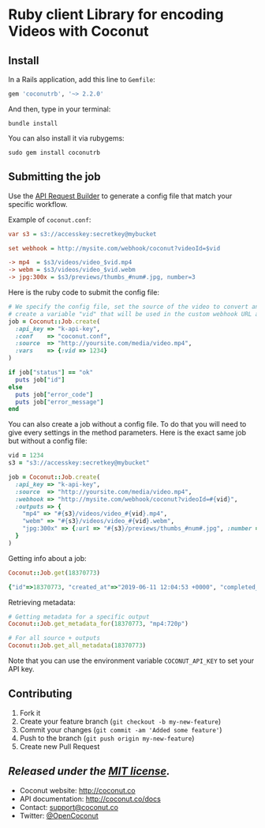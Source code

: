 # Ruby client Library for encoding Videos with Coconut

## Install

In a Rails application, add this line to `Gemfile`:

```ruby
gem 'coconutrb', '~> 2.2.0'
```

And then, type in your terminal:

```console
bundle install
```

You can also install it via rubygems:

```console
sudo gem install coconutrb
```

## Submitting the job

Use the [API Request Builder](https://app.coconut.co/job/new) to generate a config file that match your specific workflow.

Example of `coconut.conf`:

```ini
var s3 = s3://accesskey:secretkey@mybucket

set webhook = http://mysite.com/webhook/coconut?videoId=$vid

-> mp4  = $s3/videos/video_$vid.mp4
-> webm = $s3/videos/video_$vid.webm
-> jpg:300x = $s3/previews/thumbs_#num#.jpg, number=3
```

Here is the ruby code to submit the config file:

```ruby
# We specify the config file, set the source of the video to convert and
# create a variable "vid" that will be used in the custom webhook URL and output URLs
job = Coconut::Job.create(
  :api_key => "k-api-key",
  :conf    => "coconut.conf",
  :source  => "http://yoursite.com/media/video.mp4",
  :vars    => {:vid => 1234}
)

if job["status"] == "ok"
  puts job["id"]
else
  puts job["error_code"]
  puts job["error_message"]
end
```

You can also create a job without a config file. To do that you will need to give every settings in the method parameters. Here is the exact same job but without a config file:

```ruby
vid = 1234
s3 = "s3://accesskey:secretkey@mybucket"

job = Coconut::Job.create(
  :api_key => "k-api-key",
  :source  => "http://yoursite.com/media/video.mp4",
  :webhook => "http://mysite.com/webhook/coconut?videoId=#{vid}",
  :outputs => {
    "mp4" => "#{s3}/videos/video_#{vid}.mp4",
    "webm" => "#{s3}/videos/video_#{vid}.webm",
    "jpg:300x" => {:url => "#{s3}/previews/thumbs_#num#.jpg", :number => 3}
  }
)
```

Getting info about a job:

```ruby
Coconut::Job.get(18370773)

{"id"=>18370773, "created_at"=>"2019-06-11 12:04:53 +0000", "completed_at"=>"2019-06-11 12:12:03 +0000", "status"=>"completed", "progress"=>"100%", "errors"=>{}, "output_urls"=>{"httpstream"=>{"dash"=>"http://media.coconut.cos3.amazonaws.com/bbb/dash/master.mpd", "hls"=>"http://media.coconut.cos3.amazonaws.com/bbb/hls/master.m3u8", "hlsfmp4"=>"http://media.coconut.cos3.amazonaws.com/bbb/dash/master.m3u8"}, "mp4:720p"=>"http://media.coconut.cos3.amazonaws.com/bbb/720p.mp4", "mp4:1080p"=>"http://media.coconut.cos3.amazonaws.com/bbb/1080p.mp4"}}
```

Retrieving metadata:

```ruby
# Getting metadata for a specific output
Coconut::Job.get_metadata_for(18370773, "mp4:720p")

# For all source + outputs
Coconut::Job.get_all_metadata(18370773)
```

Note that you can use the environment variable `COCONUT_API_KEY` to set your API key.

## Contributing

1. Fork it
2. Create your feature branch (`git checkout -b my-new-feature`)
3. Commit your changes (`git commit -am 'Added some feature'`)
4. Push to the branch (`git push origin my-new-feature`)
5. Create new Pull Request


*Released under the [MIT license](http://www.opensource.org/licenses/mit-license.php).*
---

* Coconut website: http://coconut.co
* API documentation: http://coconut.co/docs
* Contact: [support@coconut.co](mailto:support@coconut.co)
* Twitter: [@OpenCoconut](http://twitter.com/opencoconut)
